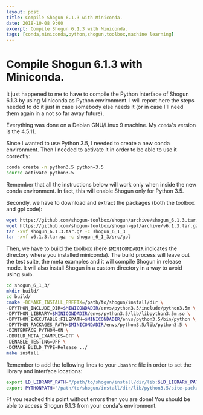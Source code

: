 ```yaml
---
layout: post
title: Compile Shogun 6.1.3 with Miniconda.
date: 2018-10-08 9:00
excerpt: Compile Shogun 6.1.3 with Miniconda.
tags: [conda,miniconda,python,shogun,toolbox,machine learning]
---
```


# Compile Shogun 6.1.3 with Miniconda.

It just happened to me to have to compile the Python interface of Shogun 6.1.3
by using Miniconda as Python environment. I will report here the steps needed
to do it just in case somebody else needs it (or in case I'll need them
again in a not so far away future).

Everything was done on a Debian GNU/Linux 9 machine. My `conda`'s version
is the 4.5.11.

Since I wanted to use Python 3.5, I needed to create a new conda environment.
Then I needed to activate it in order to be able to use it correctly:
```bash
conda create -n python3.5 python=3.5
source activate python3.5
```
Remember that all the instructions below will work only when inside the new
conda environment. In fact, this will enable Shogun only for Python 3.5.

Secondly, we have to download and extract the packages (both the toolbox and gpl code):
```bash
wget https://github.com/shogun-toolbox/shogun/archive/shogun_6.1.3.tar.gz
wget https://github.com/shogun-toolbox/shogun-gpl/archive/v6.1.3.tar.gz
tar -xvf shogun_6.1.3.tar.gz -C shogun_6_1_3
tar -xvf v6.1.3.tar.gz -c shogun_6_1_3/src/gpl
```

Then, we have to build the toolbox (here `$MINICONDADIR` indicates the directory
where you installed miniconda). The build process will leave out the
test suite, the meta examples and it will compile Shogun in release mode.
It will also install Shogun in a custom directory in a way to avoid using
`sudo`.
```bash
cd shogun_6_1_3/
mkdir build/
cd build/
cmake -DCMAKE_INSTALL_PREFIX=/path/to/shogun/install/dir \
-DPYTHON_INCLUDE_DIR=$MINICONDADIR/envs/python3.5/include/python3.5m \
-DPYTHON_LIBRARY=$MINICONDADIR/envs/python3.5/lib/libpython3.5m.so \
-DPYTHON_EXECUTABLE:FILEPATH=$MINICONDADIR/envs/python3.5/bin/python \
-DPYTHON_PACKAGES_PATH=$MINICONDADIR/envs/python3.5/lib/python3.5 \
-DINTERFACE_PYTHON=ON \
-DBUILD_META_EXAMPLES=OFF \
-DENABLE_TESTING=OFF \
-DCMAKE_BUILD_TYPE=Release ../
make install
```

Remember to add the following lines to your `.bashrc` file in order
to set the library and interface locations:
```bash
export LD_LIBRARY_PATH="/path/to/shogun/install/dir/lib:$LD_LIBRARY_PATH"
export PYTHONPATH="/path/to/shogun/install/dir/lib/python3.5/site-packages/shogun.py:$PYTHONPATH"
```

Ff you reached this point without errors then you are done!
You should be able to access Shogun 6.1.3 from your conda's environment.
